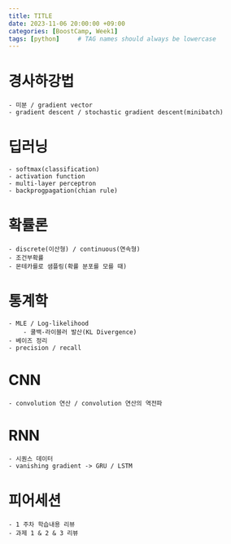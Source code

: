 ```yaml
---
title: TITLE
date: 2023-11-06 20:00:00 +09:00
categories: [BoostCamp, Week1]
tags: [python]     # TAG names should always be lowercase
---
```


# 경사하강법
	- 미분 / gradient vector
	- gradient descent / stochastic gradient descent(minibatch)
# 딥러닝
	- softmax(classification)
	- activation function
	- multi-layer perceptron
	- backprogpagation(chian rule)
# 확률론
	- discrete(이산형) / continuous(연속형)
	- 조건부확률
	- 몬테카를로 샘플링(확률 분포를 모를 때)
# 통계학
	- MLE / Log-likelihood
		- 쿨백-라이블러 발산(KL Divergence)
	- 베이즈 정리
	- precision / recall
# CNN
	- convolution 연산 / convolution 연산의 역전파
# RNN
	- 시퀀스 데이터
	- vanishing gradient -> GRU / LSTM

# 피어세션
	- 1 주차 학습내용 리뷰
	- 과제 1 & 2 & 3 리뷰
